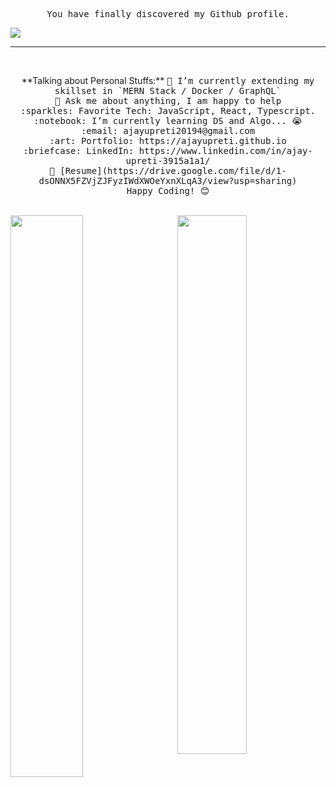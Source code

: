
<p align="center">
      <samp>You have finally discovered my Github profile. <br> </samp>
</p>
  <img src="https://user-images.githubusercontent.com/28973795/125937642-c1d31a2a-71ff-484b-a939-cd5cf89784e9.jpg"/>

<!-- <img src="https://user-images.githubusercontent.com/28973795/125936586-16e97b28-4b1d-4cac-ad10-37277210bf1e.png"/> -->

<hr></hr> <br>

<p align="center">
     **Talking about Personal Stuffs:**

  <samp>
    🌱 I’m currently extending my skillset in `MERN Stack / Docker / GraphQL` <br>
       💬 Ask me about anything, I am happy to help <br>
    :sparkles: Favorite Tech: JavaScript, React, Typescript. <br>
    :notebook: I’m currently learning DS and Algo... 😭  <br>
    :email:	ajayupreti20194@gmail.com <br>
    :art: Portfolio: https://ajayupreti.github.io<br>
    :briefcase: LinkedIn: https://www.linkedin.com/in/ajay-upreti-3915a1a1/ <br>
     📝 [Resume](https://drive.google.com/file/d/1-dsONNX5FZVjZJFyzIWdXWOeYxnXLqA3/view?usp=sharing) <br>
   Happy Coding! 😊
  </samp>
</p>
 <br>
 <img width="48%" align="left" src="https://github-readme-stats.vercel.app/api/top-langs/?username=anuraghazra&layout=compact&show_icons=true&hide_border=false" />

 <img width="47%" align="right" src="https://github-readme-stats.vercel.app/api?username=ajayupreti&show_icons=true&hide_border=false" />


